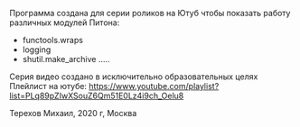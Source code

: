Программа создана для серии роликов на Ютуб чтобы показать работу различных модулей Питона:


- functools.wraps
- logging
- shutil.make_archive
  .....

Серия видео создано в исключительно образовательных целях
Плейлист на ютубе:  https://www.youtube.com/playlist?list=PLq89pZIwXSouZ6Qm51E0Lz4i9ch_Oelu8

Терехов Михаил, 2020 г, Москва

